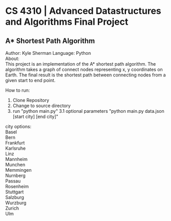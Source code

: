 # CS 4310 | Advanced Datastructures and Algorithms Final Project
## A* Shortest Path Algorithm  

Author: Kyle Sherman
Language: Python  
About:  
This project is an implementation of the A* shortest path algorithm.
The algorithm takes a graph of connect nodes representing x, y coordinates on Earth.
The final result is the shortest path between connecting nodes from a given start to end point.

How to run:
1. Clone Repository  
2. Change to source directory  
3. run "python main.py"
3.1 optional parameters "python main.py data.json [start city] [end city]"  

city options:  
Basel  
Bern  
Frankfurt  
Karlsruhe  
Linz  
Mannheim  
Munchen  
Memmingen  
Nurnberg  
Passau  
Rosenheim  
Stuttgart  
Salzburg  
Wurzburg  
Zurich  
Ulm  
